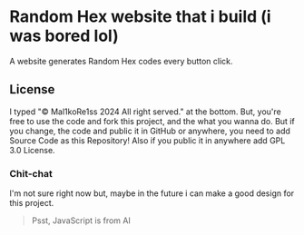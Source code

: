 # Random Hex website that i build (i was bored lol)

A website generates Random Hex codes every button click.

## License

I typed "© Mal1koRe1ss 2024 All right served." at the bottom. But, you're free to use the code and fork this project, and the what you wanna do.
But if you change, the code and public it in GitHub or anywhere, you need to add Source Code as this Repository!
Also if you public it in anywhere add GPL 3.0 License.

### Chit-chat

I'm not sure right now but, maybe in the future i can make a good design for this project.


> Psst, JavaScript is from AI
